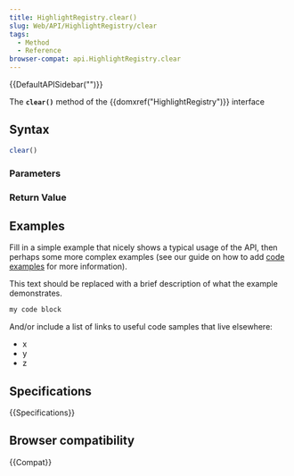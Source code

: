 ```yaml
---
title: HighlightRegistry.clear()
slug: Web/API/HighlightRegistry/clear
tags:
  - Method
  - Reference
browser-compat: api.HighlightRegistry.clear
---
```

{{DefaultAPISidebar("")}}

The **`clear()`** method of the {{domxref("HighlightRegistry")}} interface 

## Syntax

```js
clear()
```

### Parameters



### Return Value



## Examples

Fill in a simple example that nicely shows a typical usage of the API, then perhaps some more complex examples (see our guide on how to add [code examples](/en-US/docs/MDN/Contribute/Structures/Code_examples) for more information).

This text should be replaced with a brief description of what the example demonstrates.

```js
my code block
```

And/or include a list of links to useful code samples that live elsewhere:

*   x
*   y
*   z

## Specifications

{{Specifications}}

## Browser compatibility

{{Compat}}

